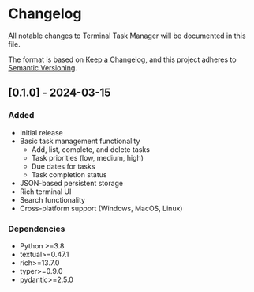 # Changelog

All notable changes to Terminal Task Manager will be documented in this file.

The format is based on [Keep a Changelog](https://keepachangelog.com/en/1.0.0/),
and this project adheres to [Semantic Versioning](https://semver.org/spec/v2.0.0.html).

## [0.1.0] - 2024-03-15

### Added
- Initial release
- Basic task management functionality
  - Add, list, complete, and delete tasks
  - Task priorities (low, medium, high)
  - Due dates for tasks
  - Task completion status
- JSON-based persistent storage
- Rich terminal UI
- Search functionality
- Cross-platform support (Windows, MacOS, Linux)

### Dependencies
- Python >=3.8
- textual>=0.47.1
- rich>=13.7.0
- typer>=0.9.0
- pydantic>=2.5.0 